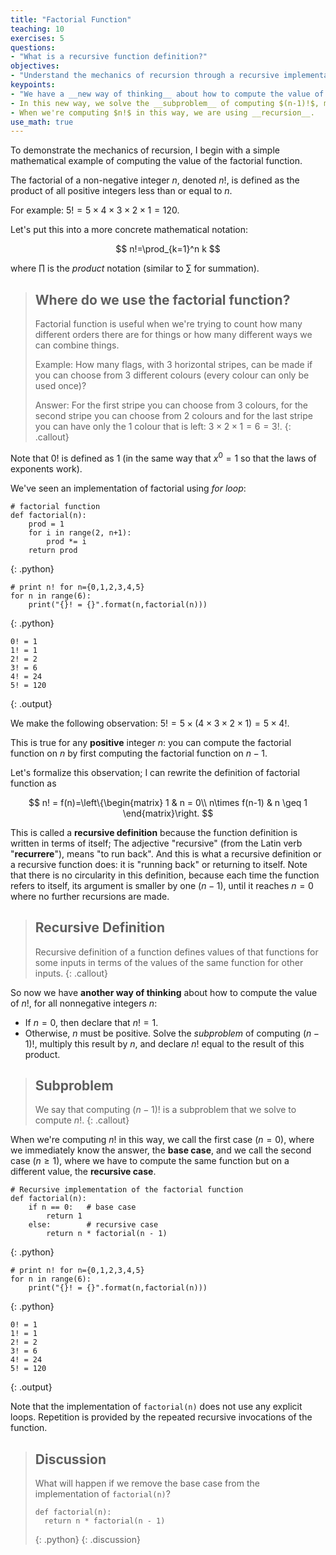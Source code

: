 ```yaml
---
title: "Factorial Function"
teaching: 10
exercises: 5
questions:
- "What is a recursive function definition?"
objectives:
- "Understand the mechanics of recursion through a recursive implementation of the factorial function."
keypoints:
- "We have a __new way of thinking__ about how to compute the value of $n!$."
- In this new way, we solve the __subproblem__ of computing $(n-1)!$, multiply this result by $n$, and declare $n!$ equal to the result of this product.
- When we're computing $n!$ in this way, we are using __recursion__.
use_math: true
---
```


To demonstrate the mechanics of recursion, I begin with a simple mathematical example of computing the value of the factorial function. 

The factorial of a non-negative integer $n$, denoted $n!$, is defined as the product of all positive integers less than or equal to $n$. 

For example: $5! = 5\times 4 \times 3 \times 2 \times 1 = 120$. 

Let's put this into a more concrete mathematical notation:

$$
n!=\prod_{k=1}^n k
$$

where $\prod$ is the *product* notation (similar to $\sum$ for summation).

> ## Where do we use the factorial function?
> Factorial function is useful when we're trying to count how many different orders there are for things or how many different ways we can combine things. 
>
> Example: How many flags, with 3 horizontal stripes, can be made if you can choose from 3 different colours (every colour can only be used once)?
>
> Answer: For the first stripe you can choose from 3 colours, for the second stripe you can choose from 2 colours and for the last stripe you can have only the 1 colour that is left: $3 \times 2 \times 1 = 6 = 3!$.
{: .callout}

Note that $0!$ is defined as $1$ (in the same way that $x^0 = 1$ so that the laws of exponents work).

We've seen an implementation of factorial using _for loop_:

~~~
# factorial function
def factorial(n):
    prod = 1
    for i in range(2, n+1):
        prod *= i
    return prod
~~~
{: .python}


~~~
# print n! for n={0,1,2,3,4,5}
for n in range(6):
    print("{}! = {}".format(n,factorial(n)))
~~~
{: .python}

~~~
0! = 1
1! = 1
2! = 2
3! = 6
4! = 24
5! = 120
~~~
{: .output}

We make the following observation: $5! = 5\times (4 \times 3 \times 2 \times 1) = 5\times 4!$.

This is true for any __positive__ integer $n$: you can compute the factorial function on $n$ by first computing the factorial function on $n-1$. 

Let's formalize this observation; I can rewrite the definition of factorial function as

$$
n! = f(n)=\left\{\begin{matrix}
1 & n = 0\\ 
n\times f(n-1) & n \geq 1 
\end{matrix}\right.
$$

This is called a **recursive definition** because the function definition is written in terms of itself; The adjective "recursive" (from the Latin verb "__recurrere__"), means "to run back". And this is what a recursive definition or a recursive function does: it is "running back" or returning to itself. Note that there is no circularity in this definition, because each time the function refers to itself, its argument is smaller by one ($n-1$), until it reaches $n=0$ where no further recursions are made.

> ## Recursive Definition
> Recursive definition of a function defines values of that functions for some inputs in terms of the values of the same function for other inputs. 
{: .callout}

So now we have __another way of thinking__ about how to compute the value of $n!$, for all nonnegative integers $n$:

* If $n = 0$, then declare that $n! = 1$.
* Otherwise, $n$ must be positive. Solve the _subproblem_ of computing $(n-1)!$, multiply this result by $n$, and declare $n!$ equal to the result of this product.

> ## Subproblem
> We say that computing $(n-1)!$ is a subproblem that we solve to compute $n!$.
{: .callout}

When we're computing $n!$ in this way, we call the first case ($n=0$), where we immediately know the answer, the __base case__, and we call the second case ($n \geq 1$), where we have to compute the same function but on a different value, the __recursive case__.


~~~
# Recursive implementation of the factorial function
def factorial(n):
    if n == 0:   # base case
        return 1
    else:        # recursive case
        return n * factorial(n - 1)  
~~~
{: .python}


~~~
# print n! for n={0,1,2,3,4,5}
for n in range(6):
    print("{}! = {}".format(n,factorial(n)))
~~~
{: .python}

~~~
0! = 1
1! = 1
2! = 2
3! = 6
4! = 24
5! = 120
~~~
{: .output}

Note that the implementation of `factorial(n)` does not use any explicit loops. Repetition is provided by the repeated recursive invocations of the function.  

> ## Discussion
>
> What will happen if we remove the base case from the implementation of `factorial(n)`?
>
>~~~
> def factorial(n):
> 	return n * factorial(n - 1)  
>~~~
>{: .python}
{: .discussion}